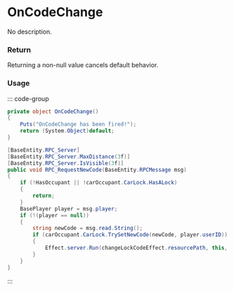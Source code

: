 <Badge type="danger" text="Carbon Compatible"/><Badge type="warning" text="Oxide Compatible"/>
# OnCodeChange
No description.
### Return
Returning a non-null value cancels default behavior.

### Usage
::: code-group
```csharp [Example]
private object OnCodeChange()
{
	Puts("OnCodeChange has been fired!");
	return (System.Object)default;
}
```
```csharp [Source — Assembly-CSharp @ ModularCarGarage]
[BaseEntity.RPC_Server]
[BaseEntity.RPC_Server.MaxDistance(3f)]
[BaseEntity.RPC_Server.IsVisible(3f)]
public void RPC_RequestNewCode(BaseEntity.RPCMessage msg)
{
	if (!HasOccupant || !carOccupant.CarLock.HasALock)
	{
		return;
	}
	BasePlayer player = msg.player;
	if (!(player == null))
	{
		string newCode = msg.read.String();
		if (carOccupant.CarLock.TrySetNewCode(newCode, player.userID))
		{
			Effect.server.Run(changeLockCodeEffect.resourcePath, this, 0u, UnityEngine.Vector3.zero, UnityEngine.Vector3.zero);
		}
	}
}

```
:::
